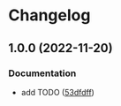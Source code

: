 # Changelog

## 1.0.0 (2022-11-20)


### Documentation

* add TODO ([53dfdff](https://github.com/neolitec/notify-action/commit/53dfdffd1c1366d168c54c6a2b507e7550994c19))
